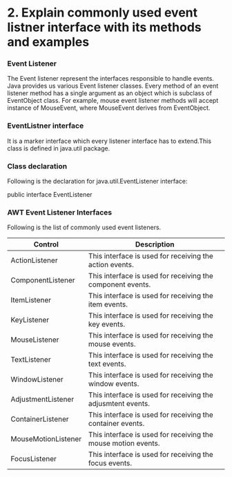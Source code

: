 # 2. Explain commonly used event listner interface with its methods and examples

### Event Listener
The Event listener represent the interfaces responsible to handle events. Java provides us various Event listener classes. Every method of an event listener method has a single argument as an object which is subclass of EventObject class. For example, mouse event listener methods will accept instance of MouseEvent, where MouseEvent derives from EventObject.

### EventListner interface
It is a marker interface which every listener interface has to extend.This class is defined in java.util package.

### Class declaration
Following is the declaration for java.util.EventListener interface:

  public interface EventListener

### AWT Event Listener Interfaces
Following is the list of commonly used event listeners.

Control | Description
---------- | ----------
ActionListener | This interface is used for receiving the action events.	
ComponentListener | This interface is used for receiving the component events.	
ItemListener | This interface is used for receiving the item events.
KeyListener | This interface is used for receiving the key events.
MouseListener | This interface is used for receiving the mouse events.	
TextListener | This interface is used for receiving the text events.	
WindowListener | This interface is used for receiving the window events.
AdjustmentListener | This interface is used for receiving the adjusmtent events.	
ContainerListener | This interface is used for receiving the container events.
MouseMotionListener | This interface is used for receiving the mouse motion events.
FocusListener | This interface is used for receiving the focus events.

